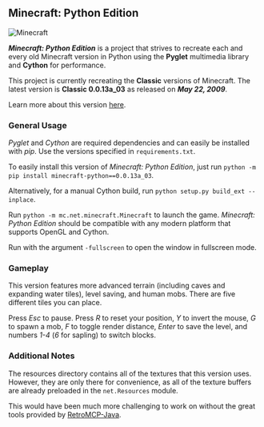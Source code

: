 ## Minecraft: Python Edition

![Minecraft](/screenshot.png?raw=true)

_**Minecraft: Python Edition**_ is a project that strives to recreate each and every old Minecraft version in Python using the **Pyglet** multimedia library and **Cython** for performance.

This project is currently recreating the **Classic** versions of Minecraft. The latest version is **Classic 0.0.13a_03** as released on _**May 22, 2009**_.

Learn more about this version [here](https://minecraft.fandom.com/wiki/Java_Edition_Classic_0.0.13a_03).

### General Usage

*Pyglet* and *Cython* are required dependencies and can easily be installed with *pip*. Use the versions specified in `requirements.txt`.

To easily install this version of *Minecraft: Python Edition*, just run `python -m pip install minecraft-python==0.0.13a_03`.

Alternatively, for a manual Cython build, run `python setup.py build_ext --inplace`.

Run `python -m mc.net.minecraft.Minecraft` to launch the game. *Minecraft: Python Edition* should be compatible with any modern platform that supports OpenGL and Cython.

Run with the argument `-fullscreen` to open the window in fullscreen mode.

### Gameplay

This version features more advanced terrain (including caves and expanding water tiles), level saving, and human mobs. There are five different tiles you can place.

Press *Esc* to pause. Press *R* to reset your position, *Y* to invert the mouse, *G* to spawn a mob, *F* to toggle render distance, *Enter* to save the level, and numbers *1-4* (*6* for sapling) to switch blocks.

### Additional Notes

The resources directory contains all of the textures that this version uses. However,
they are only there for convenience, as all of the texture buffers are already preloaded
in the `net.Resources` module.

This would have been much more challenging to work on without the great tools provided by [RetroMCP-Java](https://github.com/MCPHackers/RetroMCP-Java).
